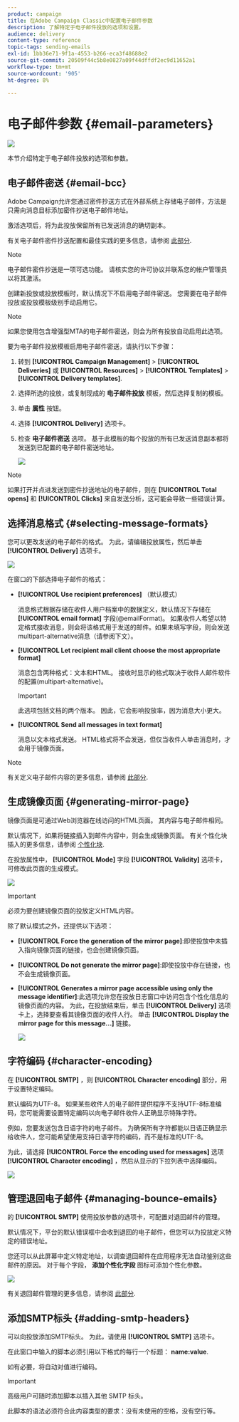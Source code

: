```yaml
---
product: campaign
title: 在Adobe Campaign Classic中配置电子邮件参数
description: 了解特定于电子邮件投放的选项和设置。
audience: delivery
content-type: reference
topic-tags: sending-emails
exl-id: 1bb36e71-9f1a-4553-b266-eca3f48688e2
source-git-commit: 20509f44c5b8e0827a09f44dffdf2ec9d11652a1
workflow-type: tm+mt
source-wordcount: '905'
ht-degree: 8%

---
```


# 电子邮件参数 {#email-parameters}

![](../../assets/common.svg)

本节介绍特定于电子邮件投放的选项和参数。

## 电子邮件密送 {#email-bcc}

Adobe Campaign允许您通过密件抄送方式在外部系统上存储电子邮件，方法是只需向消息目标添加密件抄送电子邮件地址。

激活选项后，将为此投放保留所有已发送消息的确切副本。

有关电子邮件密件抄送配置和最佳实践的更多信息，请参阅 [此部分](../../installation/using/email-archiving.md).

>[!NOTE]
>
>电子邮件密件抄送是一项可选功能。 请核实您的许可协议并联系您的帐户管理员以将其激活。

创建新投放或投放模板时，默认情况下不启用电子邮件密送。 您需要在电子邮件投放或投放模板级别手动启用它。

>[!NOTE]
>
>如果您使用包含增强型MTA的电子邮件密送，则会为所有投放自动启用此选项。

要为电子邮件投放模板启用电子邮件密送，请执行以下步骤：

1. 转到 **[!UICONTROL Campaign Management]** > **[!UICONTROL Deliveries]** 或 **[!UICONTROL Resources]** > **[!UICONTROL Templates]** > **[!UICONTROL Delivery templates]**.
1. 选择所选的投放，或复制现成的 **电子邮件投放** 模板，然后选择复制的模板。
1. 单击 **属性** 按钮。
1. 选择 **[!UICONTROL Delivery]** 选项卡。
1. 检查 **电子邮件密送** 选项。 基于此模板的每个投放的所有已发送消息副本都将发送到已配置的电子邮件密送地址。

   ![](assets/s_ncs_user_wizard_archiving.png)

>[!NOTE]
>
>如果打开并点进发送到密件抄送地址的电子邮件，则在 **[!UICONTROL Total opens]** 和 **[!UICONTROL Clicks]** 来自发送分析，这可能会导致一些错误计算。

## 选择消息格式 {#selecting-message-formats}

您可以更改发送的电子邮件的格式。 为此，请编辑投放属性，然后单击 **[!UICONTROL Delivery]** 选项卡。

![](assets/s_ncs_user_wizard_email_param.png)

在窗口的下部选择电子邮件的格式：

* **[!UICONTROL Use recipient preferences]** （默认模式）

   消息格式根据存储在收件人用户档案中的数据定义，默认情况下存储在 **[!UICONTROL email format]** 字段(@emailFormat)。 如果收件人希望以特定格式接收消息，则会将该格式用于发送的邮件。如果未填写字段，则会发送multipart-alternative消息（请参阅下文）。

* **[!UICONTROL Let recipient mail client choose the most appropriate format]**

   消息包含两种格式：文本和HTML。 接收时显示的格式取决于收件人邮件软件的配置(multipart-alternative)。

   >[!IMPORTANT]
   >
   >此选项包括文档的两个版本。 因此，它会影响投放率，因为消息大小更大。

* **[!UICONTROL Send all messages in text format]**

   消息以文本格式发送。 HTML格式将不会发送，但仅当收件人单击消息时，才会用于镜像页面。

>[!NOTE]
>
>有关定义电子邮件内容的更多信息，请参阅 [此部分](defining-the-email-content.md).

## 生成镜像页面 {#generating-mirror-page}

镜像页面是可通过Web浏览器在线访问的HTML页面。 其内容与电子邮件相同。

默认情况下，如果将链接插入到邮件内容中，则会生成镜像页面。 有关个性化块插入的更多信息，请参阅 [个性化块](personalization-blocks.md).

在投放属性中， **[!UICONTROL Mode]** 字段 **[!UICONTROL Validity]** 选项卡，可修改此页面的生成模式。

![](assets/s_ncs_user_wizard_miror_page_mode.png)

>[!IMPORTANT]
>
>必须为要创建镜像页面的投放定义HTML内容。

除了默认模式之外，还提供以下选项：

* **[!UICONTROL Force the generation of the mirror page]**:即使投放中未插入指向镜像页面的链接，也会创建镜像页面。
* **[!UICONTROL Do not generate the mirror page]**:即使投放中存在链接，也不会生成镜像页面。
* **[!UICONTROL Generates a mirror page accessible using only the message identifier]**:此选项允许您在投放日志窗口中访问包含个性化信息的镜像页面的内容。 为此，在投放结束后，单击 **[!UICONTROL Delivery]** 选项卡上，选择要查看其镜像页面的收件人行。 单击 **[!UICONTROL Display the mirror page for this message...]** 链接。

   ![](assets/s_ncs_user_wizard_miror_page_link.png)

## 字符编码 {#character-encoding}

在 **[!UICONTROL SMTP]** ，则 **[!UICONTROL Character encoding]** 部分，用于设置特定编码。

默认编码为UTF-8。 如果某些收件人的电子邮件提供程序不支持UTF-8标准编码，您可能需要设置特定编码以向电子邮件收件人正确显示特殊字符。

例如，您要发送包含日语字符的电子邮件。 为确保所有字符都能以日语正确显示给收件人，您可能希望使用支持日语字符的编码，而不是标准的UTF-8。

为此，请选择 **[!UICONTROL Force the encoding used for messages]** 选项 **[!UICONTROL Character encoding]** ，然后从显示的下拉列表中选择编码。

![](assets/s_ncs_user_email_del_properties_smtp_tab_encoding.png)

## 管理退回电子邮件 {#managing-bounce-emails}

的 **[!UICONTROL SMTP]** 使用投放参数的选项卡，可配置对退回邮件的管理。

默认情况下，平台的默认错误框中会收到退回的电子邮件，但您可以为投放定义特定的错误地址。

您还可以从此屏幕中定义特定地址，以调查退回邮件在应用程序无法自动鉴别这些邮件的原因。 对于每个字段， **添加个性化字段** 图标可添加个性化参数。

![](assets/s_ncs_user_email_del_properties_smtp_tab.png)

有关退回邮件管理的更多信息，请参阅 [此部分](understanding-delivery-failures.md#bounce-mail-management).

## 添加SMTP标头 {#adding-smtp-headers}

可以向投放添加SMTP标头。 为此，请使用 **[!UICONTROL SMTP]** 选项卡。

在此窗口中输入的脚本必须引用以下格式的每行一个标题： **name:value**.

如有必要，将自动对值进行编码。

>[!IMPORTANT]
>
>高级用户可随时添加脚本以插入其他 SMTP 标头。
>
>此脚本的语法必须符合此内容类型的要求：没有未使用的空格，没有空行等。
